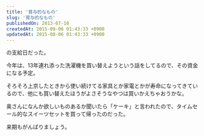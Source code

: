 ```yaml
---
title: '賞与的なもの'
slug: '賞与的なもの'
publishedOn: 2013-07-10
createdAt: 2015-08-06 01:43:33 +0900
updatedAt: 2015-08-06 01:43:33 +0900
---
```

の支給日だった。

今年は、13年連れ添った洗濯機を買い替えようという話をしてるので、その資金になる予定。

そろそろ上京したときから使い続けてる家具とか家電とかが寿命になってきているので、他にも買い替えたほうがよさそうなやつは買いかえちゃおうかな。

奥さんになんか欲しいものあるか聞いたら「ケーキ」と言われたので、タイムセール的なスイーツセットを買って帰ったのだった。

来期もがんばりましょう。
